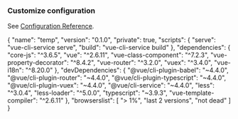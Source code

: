 ### Customize configuration
See [Configuration Reference](https://cli.vuejs.org/config/).

{
  "name": "temp",
  "version": "0.1.0",
  "private": true,
  "scripts": {
    "serve": "vue-cli-service serve",
    "build": "vue-cli-service build"
  },
  "dependencies": {
    "core-js": "^3.6.5",
    "vue": "^2.6.11",
    "vue-class-component": "^7.2.3",
    "vue-property-decorator": "^8.4.2",
    "vue-router": "^3.2.0",
    "vuex": "^3.4.0",
    "vue-i18n": "^8.20.0"
  },
  "devDependencies": {
    "@vue/cli-plugin-babel": "~4.4.0",
    "@vue/cli-plugin-router": "~4.4.0",
    "@vue/cli-plugin-typescript": "~4.4.0",
    "@vue/cli-plugin-vuex": "~4.4.0",
    "@vue/cli-service": "~4.4.0",
    "less": "^3.0.4",
    "less-loader": "^5.0.0",
    "typescript": "~3.9.3",
    "vue-template-compiler": "^2.6.11"
  },
  "browserslist": [
    "> 1%",
    "last 2 versions",
    "not dead"
  ]
}

